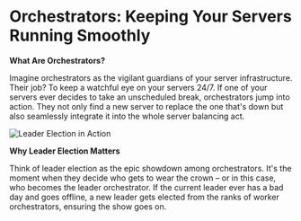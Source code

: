 # Orchestrators: Keeping Your Servers Running Smoothly

**What Are Orchestrators?**

Imagine orchestrators as the vigilant guardians of your server infrastructure. Their job? To keep a watchful eye on your servers 24/7. If one of your servers ever decides to take an unscheduled break, orchestrators jump into action. They not only find a new server to replace the one that's down but also seamlessly integrate it into the whole server balancing act.

![Leader Election in Action](https://bharath-lakshman-kumar.s3.ap-south-1.amazonaws.com/Orchestrators/leader-election.png)

**Why Leader Election Matters**

Think of leader election as the epic showdown among orchestrators. It's the moment when they decide who gets to wear the crown – or in this case, who becomes the leader orchestrator. If the current leader ever has a bad day and goes offline, a new leader gets elected from the ranks of worker orchestrators, ensuring the show goes on.
